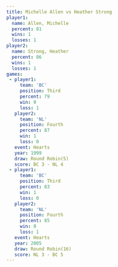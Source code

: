 ```yaml
---
title: Michelle Allen vs Heather Strong
player1:               
  name: Allen, Michelle
  percent: 81          
  wins: 1              
  losses: 1            
player2:               
  name: Strong, Heather
  percent: 86          
  wins: 1              
  losses: 1            
games:
 - player1:         
     team: 'BC'     
     position: Third
     percent: 79    
     win: 0         
     loss: 1        
   player2:          
     team: 'NL'      
     position: Fourth
     percent: 87     
     win: 1          
     loss: 0         
   event: Hearts       
   year: 1999          
   draw: Round Robin(5)
   score: BC 3 - NL 4  
 - player1:         
     team: 'BC'     
     position: Third
     percent: 83    
     win: 1         
     loss: 0        
   player2:          
     team: 'NL'      
     position: Fourth
     percent: 85     
     win: 0          
     loss: 1         
   event: Hearts        
   year: 2005           
   draw: Round Robin(16)
   score: NL 3 - BC 5   
---
```


